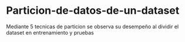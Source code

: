 # Particion-de-datos-de-un-dataset
Mediante 5 tecnicas de particion se observa su desempeño al dividir el dataset en entrenamiento y pruebas
